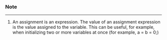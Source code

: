 ### Note

---
1. An assignment is an expression. The value of an assignment expression is the value assigned to the variable. This can be useful, for example, when initializing two or more variables at once (for example, a = b = 0;)

